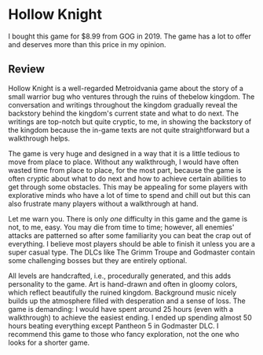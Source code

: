 # Hollow Knight

I bought this game for $8.99 from GOG in 2019. The game has a lot to offer and deserves more than this price in my opinion.

## Review

Hollow Knight is a well-regarded Metroidvania game about the story of a small warrior bug who ventures through the ruins of thebelow kingdom. The conversation and writings throughout the kingdom gradually reveal the backstory behind the kingdom's current state and what to do next. The writings are top-notch but quite cryptic, to me, in showing the backstory of the kingdom because the in-game texts are not quite straightforward but a walkthrough helps.

The game is very huge and designed in a way that it is a little tedious to move from place to place. Without any walkthrough, I would have often wasted time from place to place, for the most part, because the game is often cryptic about what to do next and how to achieve certain abilities to get through some obstacles. This may be appealing for some players with explorative minds who have a lot of time to spend and chill out but this can also frustrate many players without a walkthrough at hand.

Let me warn you. There is only *one* difficulty in this game and the game is not, to me, easy. You may die from time to time; however, all enemies' attacks are patterned so after some familiarity you can beat the crap out of everything. I believe most players should be able to finish it unless you are a super casual type. The DLCs like The Grimm Troupe and Godmaster contain some challenging bosses but they are entirely optional.

All levels are handcrafted, i.e., procedurally generated, and this adds personality to the game. Art is hand-drawn and often in gloomy colors, which reflect beautifully the ruined kingdom. Background music nicely builds up the atmosphere filled with desperation and a sense of loss. The game is demanding: I would have spent around 25 hours (even with a walkthrough) to achieve the easiest ending. I ended up spending almost 50 hours beating everything except Pantheon 5 in Godmaster DLC. I recommend this game to those who fancy exploration, not the one who looks for a shorter game.
